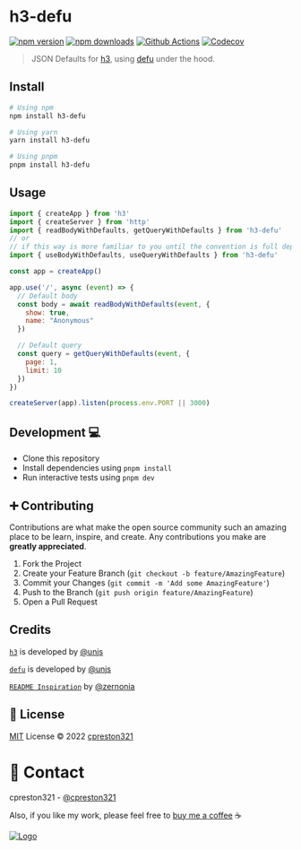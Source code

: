 # h3-defu

[![npm version][npm-version-src]][npm-version-href]
[![npm downloads][npm-downloads-src]][npm-downloads-href]
[![Github Actions][github-actions-src]][github-actions-href]
[![Codecov][codecov-src]][codecov-href]

> JSON Defaults for [h3](https://github.com/unjs/h3), using [defu](https://github.com/unjs/defu) under the hood.
## Install

```sh
# Using npm
npm install h3-defu

# Using yarn
yarn install h3-defu

# Using pnpm
pnpm install h3-defu
```

## Usage

```js
import { createApp } from 'h3'
import { createServer } from 'http'
import { readBodyWithDefaults, getQueryWithDefaults } from 'h3-defu'
// or
// if this way is more familiar to you until the convention is full deprecated  
import { useBodyWithDefaults, useQueryWithDefaults } from 'h3-defu'

const app = createApp()

app.use('/', async (event) => {
  // Default body
  const body = await readBodyWithDefaults(event, {
    show: true,
    name: "Anonymous"
  })

  // Default query
  const query = getQueryWithDefaults(event, {
    page: 1,
    limit: 10
  })
})

createServer(app).listen(process.env.PORT || 3000)
```

## Development 💻 

- Clone this repository
- Install dependencies using `pnpm install`
- Run interactive tests using `pnpm dev`

## ➕ Contributing

Contributions are what make the open source community such an amazing place to be learn, inspire, and create. Any contributions you make are **greatly appreciated**.

1. Fork the Project
2. Create your Feature Branch (`git checkout -b feature/AmazingFeature`)
3. Commit your Changes (`git commit -m 'Add some AmazingFeature'`)
4. Push to the Branch (`git push origin feature/AmazingFeature`)
5. Open a Pull Request

## Credits

[`h3`](https://github.com/unjs/h3) is developed by [@unjs](https://github.com/unjs)

[`defu`](https://github.com/unjs/defu) is developed by [@unjs](https://github.com/unjs)

[`README Inspiration`](https://github.com/zernonia) by [@zernonia](https://github.com/zernonia)

## 📜 License

[MIT](./LICENSE) License © 2022 [cpreston321](https://github.com/cpreston321)

# 📧 Contact

cpreston321 - [@cpreston321](https://twitter.com/cpreston321)

Also, if you like my work, please feel free to [buy me a coffee](https://www.buymeacoffee.com/cpreston321) ☕️

<a href="https://www.buymeacoffee.com/cpreston321" target="_blank">
  <img src="https://www.buymeacoffee.com/assets/img/custom_images/yellow_img.png" alt="Logo" >
</a>

<!-- Badges -->
[npm-version-src]: https://img.shields.io/npm/v/h3-defu?style=flat-square
[npm-version-href]: https://npmjs.com/package/h3-defu

[npm-downloads-src]: https://img.shields.io/npm/dm/h3-defu?style=flat-square
[npm-downloads-href]: https://npmjs.com/package/h3-defu

[github-actions-src]: https://img.shields.io/github/workflow/status/cpreston321/h3-defu/CI
[github-actions-href]: https://github.com/cpreston321/h3-defu/actions?query=workflow%3Aci

[codecov-src]: https://img.shields.io/codecov/c/gh/cpreston321/h3-defu/main?style=flat-square
[codecov-href]: https://codecov.io/gh/cpreston321/h3-defu

